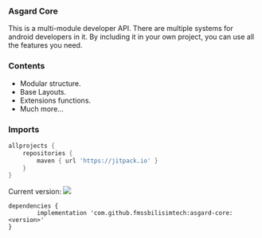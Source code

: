### Asgard Core

This is a multi-module developer API.
There are multiple systems for android developers in it. By including it in your own project, you can use all the features you need.

### Contents
- Modular structure.
- Base Layouts.
- Extensions functions.
- Much more...

### Imports
```gradle
allprojects {
	repositories {
		maven { url 'https://jitpack.io' }
	}
}
```

Current version: [![](https://jitpack.io/v/fmssbilisimtech/asgard-core.svg)](https://jitpack.io/#fmssbilisimtech/asgard-core)
```
dependencies {
		implementation 'com.github.fmssbilisimtech:asgard-core:<version>'
}
```
